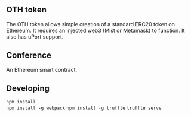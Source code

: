 ## OTH token

The OTH token allows simple creation of a standard ERC20 token on Ethereum. It requires an injected web3 (Mist or Metamask) to function. It also has uPort support.

## Conference

An Ethereum smart contract.

## Developing

```npm install```   
```npm install -g webpack```
```npm install -g truffle```
```truffle serve```
